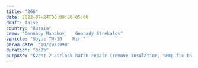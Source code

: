 ```yaml
---
title: "266"
date: 2022-07-24T00:00:00-05:00
draft: false
country: "Russia"
crew: "Gennady Manakov    Gennady Strekalov"
vehicle: "Soyuz TM-10    Mir "
param_date: "10/29/1990"
duration: "3:05"
purpose: "Kvant 2 airlock hatch repair (remove insulation, temp fix to hinge), dismount ATLAS TV camera"
---
```

